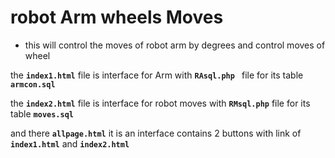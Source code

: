 # robot Arm wheels Moves


* this will control the moves of robot arm by degrees and control moves of wheel


the **`index1.html`** file is interface for Arm with **`RAsql.php `** file for its table **`armcon.sql`**


the **`index2.html`** file is interface for robot moves with **`RMsql.php`** file for its table **`moves.sql`**


and there **`allpage.html`** it is an interface contains 2 buttons with link of **`index1.html`** and **`index2.html`**
